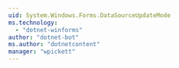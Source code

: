 ```yaml
---
uid: System.Windows.Forms.DataSourceUpdateMode
ms.technology: 
  - "dotnet-winforms"
author: "dotnet-bot"
ms.author: "dotnetcontent"
manager: "wpickett"
---
```

